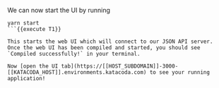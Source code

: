 We can now start the UI by running 

```
yarn start
```{{execute T1}}

This starts the web UI which will connect to our JSON API server. 
Once the web UI has been compiled and started, you should see `Compiled successfully!` in your terminal. 

Now [open the UI tab](https://[[HOST_SUBDOMAIN]]-3000-[[KATACODA_HOST]].environments.katacoda.com) to see your running application!
